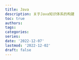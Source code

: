 ```yaml
---
title: Java
description: 关于Java知识体系的构建
toc: true
authors:
tags:
categories:
series:
date: '2022-12-07'
lastmod: '2022-12-02'
draft: false
---
```

